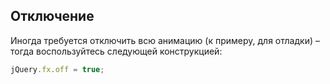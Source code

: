## Отключение

Иногда требуется отключить всю анимацию (к примеру, для отладки) – тогда воспользуйтесь следующей конструкцией:

```javascript
jQuery.fx.off = true;
```
